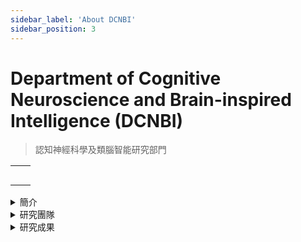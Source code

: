 ```yaml
---
sidebar_label: 'About DCNBI'
sidebar_position: 3
---
```


# Department of Cognitive Neuroscience and Brain-inspired Intelligence (DCNBI)
>認知神經科學及類腦智能研究部門

| | |
|:--:|:--:|
| | |
| | |
| | |
| | |
| | |

<details>
  <summary>簡介</summary>
  Placeholder
</details>

<details>
  <summary>研究團隊</summary>
  Placeholder
</details>

<details>
  <summary>研究成果</summary>
  Placeholder
</details>